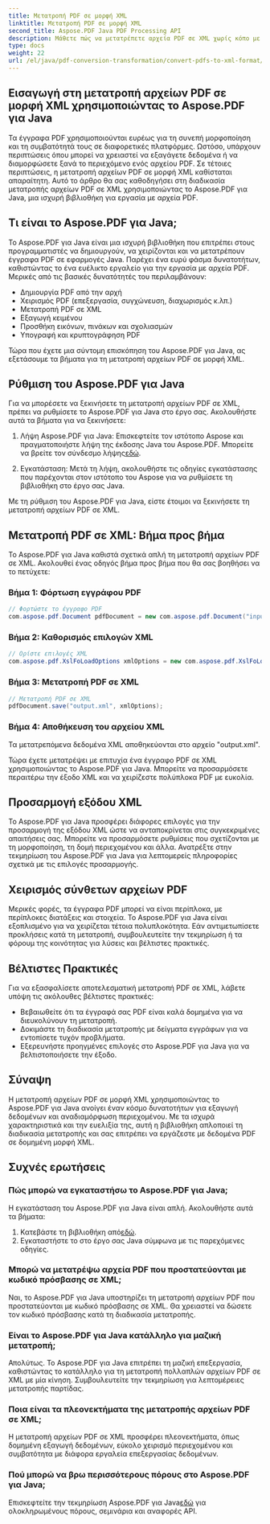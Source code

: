 ```yaml
---
title: Μετατροπή PDF σε μορφή XML
linktitle: Μετατροπή PDF σε μορφή XML
second_title: Aspose.PDF Java PDF Processing API
description: Μάθετε πώς να μετατρέπετε αρχεία PDF σε XML χωρίς κόπο με το Aspose.PDF για Java. Οδηγός βήμα προς βήμα και βέλτιστες πρακτικές για αποτελεσματική μετατροπή.
type: docs
weight: 22
url: /el/java/pdf-conversion-transformation/convert-pdfs-to-xml-format/
---
```


## Εισαγωγή στη μετατροπή αρχείων PDF σε μορφή XML χρησιμοποιώντας το Aspose.PDF για Java

Τα έγγραφα PDF χρησιμοποιούνται ευρέως για τη συνεπή μορφοποίηση και τη συμβατότητά τους σε διαφορετικές πλατφόρμες. Ωστόσο, υπάρχουν περιπτώσεις όπου μπορεί να χρειαστεί να εξαγάγετε δεδομένα ή να διαμορφώσετε ξανά το περιεχόμενο ενός αρχείου PDF. Σε τέτοιες περιπτώσεις, η μετατροπή αρχείων PDF σε μορφή XML καθίσταται απαραίτητη. Αυτό το άρθρο θα σας καθοδηγήσει στη διαδικασία μετατροπής αρχείων PDF σε XML χρησιμοποιώντας το Aspose.PDF για Java, μια ισχυρή βιβλιοθήκη για εργασία με αρχεία PDF.

## Τι είναι το Aspose.PDF για Java;

Το Aspose.PDF για Java είναι μια ισχυρή βιβλιοθήκη που επιτρέπει στους προγραμματιστές να δημιουργούν, να χειρίζονται και να μετατρέπουν έγγραφα PDF σε εφαρμογές Java. Παρέχει ένα ευρύ φάσμα δυνατοτήτων, καθιστώντας το ένα ευέλικτο εργαλείο για την εργασία με αρχεία PDF. Μερικές από τις βασικές δυνατότητές του περιλαμβάνουν:

- Δημιουργία PDF από την αρχή
- Χειρισμός PDF (επεξεργασία, συγχώνευση, διαχωρισμός κ.λπ.)
- Μετατροπή PDF σε XML
- Εξαγωγή κειμένου
- Προσθήκη εικόνων, πινάκων και σχολιασμών
- Υπογραφή και κρυπτογράφηση PDF

Τώρα που έχετε μια σύντομη επισκόπηση του Aspose.PDF για Java, ας εξετάσουμε τα βήματα για τη μετατροπή αρχείων PDF σε μορφή XML.

## Ρύθμιση του Aspose.PDF για Java

Για να μπορέσετε να ξεκινήσετε τη μετατροπή αρχείων PDF σε XML, πρέπει να ρυθμίσετε το Aspose.PDF για Java στο έργο σας. Ακολουθήστε αυτά τα βήματα για να ξεκινήσετε:

1.  Λήψη Aspose.PDF για Java: Επισκεφτείτε τον ιστότοπο Aspose και πραγματοποιήστε λήψη της έκδοσης Java του Aspose.PDF. Μπορείτε να βρείτε τον σύνδεσμο λήψης[εδώ](https://releases.aspose.com/pdf/java/).

2. Εγκατάσταση: Μετά τη λήψη, ακολουθήστε τις οδηγίες εγκατάστασης που παρέχονται στον ιστότοπο του Aspose για να ρυθμίσετε τη βιβλιοθήκη στο έργο σας Java.

Με τη ρύθμιση του Aspose.PDF για Java, είστε έτοιμοι να ξεκινήσετε τη μετατροπή αρχείων PDF σε XML.

## Μετατροπή PDF σε XML: Βήμα προς βήμα

Το Aspose.PDF για Java καθιστά σχετικά απλή τη μετατροπή αρχείων PDF σε XML. Ακολουθεί ένας οδηγός βήμα προς βήμα που θα σας βοηθήσει να το πετύχετε:

### Βήμα 1: Φόρτωση εγγράφου PDF

```java
// Φορτώστε το έγγραφο PDF
com.aspose.pdf.Document pdfDocument = new com.aspose.pdf.Document("input.pdf");
```

### Βήμα 2: Καθορισμός επιλογών XML

```java
// Ορίστε επιλογές XML
com.aspose.pdf.XslFoLoadOptions xmlOptions = new com.aspose.pdf.XslFoLoadOptions();
```

### Βήμα 3: Μετατροπή PDF σε XML

```java
// Μετατροπή PDF σε XML
pdfDocument.save("output.xml", xmlOptions);
```

### Βήμα 4: Αποθήκευση του αρχείου XML

Τα μετατρεπόμενα δεδομένα XML αποθηκεύονται στο αρχείο "output.xml".

Τώρα έχετε μετατρέψει με επιτυχία ένα έγγραφο PDF σε XML χρησιμοποιώντας το Aspose.PDF για Java. Μπορείτε να προσαρμόσετε περαιτέρω την έξοδο XML και να χειρίζεστε πολύπλοκα PDF με ευκολία.

## Προσαρμογή εξόδου XML

Το Aspose.PDF για Java προσφέρει διάφορες επιλογές για την προσαρμογή της εξόδου XML ώστε να ανταποκρίνεται στις συγκεκριμένες απαιτήσεις σας. Μπορείτε να προσαρμόσετε ρυθμίσεις που σχετίζονται με τη μορφοποίηση, τη δομή περιεχομένου και άλλα. Ανατρέξτε στην τεκμηρίωση του Aspose.PDF για Java για λεπτομερείς πληροφορίες σχετικά με τις επιλογές προσαρμογής.

## Χειρισμός σύνθετων αρχείων PDF

Μερικές φορές, τα έγγραφα PDF μπορεί να είναι περίπλοκα, με περίπλοκες διατάξεις και στοιχεία. Το Aspose.PDF για Java είναι εξοπλισμένο για να χειρίζεται τέτοια πολυπλοκότητα. Εάν αντιμετωπίσετε προκλήσεις κατά τη μετατροπή, συμβουλευτείτε την τεκμηρίωση ή τα φόρουμ της κοινότητας για λύσεις και βέλτιστες πρακτικές.

## Βέλτιστες Πρακτικές

Για να εξασφαλίσετε αποτελεσματική μετατροπή PDF σε XML, λάβετε υπόψη τις ακόλουθες βέλτιστες πρακτικές:

- Βεβαιωθείτε ότι τα έγγραφά σας PDF είναι καλά δομημένα για να διευκολύνουν τη μετατροπή.
- Δοκιμάστε τη διαδικασία μετατροπής με δείγματα εγγράφων για να εντοπίσετε τυχόν προβλήματα.
- Εξερευνήστε προηγμένες επιλογές στο Aspose.PDF για Java για να βελτιστοποιήσετε την έξοδο.

## Σύναψη

Η μετατροπή αρχείων PDF σε μορφή XML χρησιμοποιώντας το Aspose.PDF για Java ανοίγει έναν κόσμο δυνατοτήτων για εξαγωγή δεδομένων και αναδιαμόρφωση περιεχομένου. Με τα ισχυρά χαρακτηριστικά και την ευελιξία της, αυτή η βιβλιοθήκη απλοποιεί τη διαδικασία μετατροπής και σας επιτρέπει να εργάζεστε με δεδομένα PDF σε δομημένη μορφή XML.

## Συχνές ερωτήσεις

### Πώς μπορώ να εγκαταστήσω το Aspose.PDF για Java;

Η εγκατάσταση του Aspose.PDF για Java είναι απλή. Ακολουθήστε αυτά τα βήματα:
1.  Κατεβάστε τη βιβλιοθήκη από[εδώ](https://releases.aspose.com/pdf/java/).
2. Εγκαταστήστε το στο έργο σας Java σύμφωνα με τις παρεχόμενες οδηγίες.

### Μπορώ να μετατρέψω αρχεία PDF που προστατεύονται με κωδικό πρόσβασης σε XML;

Ναι, το Aspose.PDF για Java υποστηρίζει τη μετατροπή αρχείων PDF που προστατεύονται με κωδικό πρόσβασης σε XML. Θα χρειαστεί να δώσετε τον κωδικό πρόσβασης κατά τη διαδικασία μετατροπής.

### Είναι το Aspose.PDF για Java κατάλληλο για μαζική μετατροπή;

Απολύτως. Το Aspose.PDF για Java επιτρέπει τη μαζική επεξεργασία, καθιστώντας το κατάλληλο για τη μετατροπή πολλαπλών αρχείων PDF σε XML με μία κίνηση. Συμβουλευτείτε την τεκμηρίωση για λεπτομέρειες μετατροπής παρτίδας.

### Ποια είναι τα πλεονεκτήματα της μετατροπής αρχείων PDF σε XML;

Η μετατροπή αρχείων PDF σε XML προσφέρει πλεονεκτήματα, όπως δομημένη εξαγωγή δεδομένων, εύκολο χειρισμό περιεχομένου και συμβατότητα με διάφορα εργαλεία επεξεργασίας δεδομένων.

### Πού μπορώ να βρω περισσότερους πόρους στο Aspose.PDF για Java;

 Επισκεφτείτε την τεκμηρίωση Aspose.PDF για Java[εδώ](https://reference.aspose.com/pdf/java/) για ολοκληρωμένους πόρους, σεμινάρια και αναφορές API.
